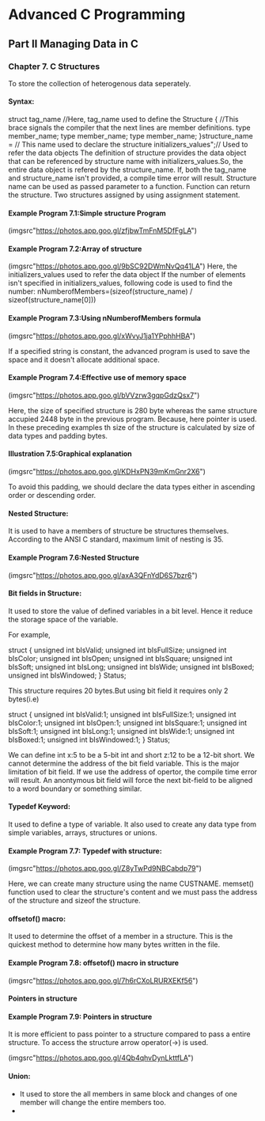 # Advanced C Programming

## Part II Managing Data in C 

### Chapter 7. C Structures

To store the collection of heterogenous data seperately.

#### Syntax:

struct tag_name //Here, tag_name used to define the Structure { //This brace signals the compiler that the next lines are member definitions.
    type member_name;
    type member_name;
    type member_name;
}structure_name = // This name used to declare the structure
 initializers_values";// Used to refer the data objects
The definition of structure provides the data object that can be referenced by structure name with initializers_values.So, the entire data object is refered by the structure_name.
If, both the tag_name and structure_name isn't provided, a compile time error will result. 
Structure name can be used as passed parameter to a function. Function can return the structure.
Two structures assigned by using assignment statement.

#### Example Program 7.1:Simple structure Program

(imgsrc"https://photos.app.goo.gl/zfjbwTmFnM5DfFgLA")

#### Example Program 7.2:Array of structure 

(imgsrc"https://photos.app.goo.gl/9bSC92DWmNvQq41LA")
Here, the initializers_values used to refer the data object
If the number of elements isn't specified in initializers_values, following code is used to find the number:
nNumberofMembers=(sizeof(structure_name) / sizeof(structure_name[0]))

#### Example Program 7.3:Using nNumberofMembers formula

(imgsrc"https://photos.app.goo.gl/xWvyJ1ja1YPphhHBA")

If a specified string is constant, the advanced program is used to save the space and it doesn't allocate additional space. 

#### Example Program 7.4:Effective use of memory space

(imgsrc"https://photos.app.goo.gl/bVVzrw3gqpGdzQsx7")

Here, the size of specified structure is 280 byte whereas the same structure accupied 2448 byte in the previous program. Because, here pointer is used. In these preceding examples th size of the structure is calculated by size of data types and padding bytes.

#### Illustration 7.5:Graphical explanation

(imgsrc"https://photos.app.goo.gl/KDHxPN39mKmGnr2X6")

To avoid this padding, we should declare the data types either in ascending order or descending order.

#### Nested Structure:

It is used to have a members of structure be structures themselves.
According to the ANSI C standard, maximum limit of nesting is 35.

#### Example Program 7.6:Nested Structure

(imgsrc"https://photos.app.goo.gl/axA3QFnYdD6S7bzr6")

#### Bit fields in Structure:

It used to store the value of defined variables in a bit level. Hence it reduce the storage space of the variable. 

For example,

struct {
unsigned int bIsValid;
unsigned int bIsFullSize;
unsigned int bIsColor;
unsigned int bIsOpen;
unsigned int bIsSquare;
unsigned int bIsSoft;
unsigned int bIsLong;
unsigned int bIsWide;
unsigned int bIsBoxed;
unsigned int bIsWindowed;
} Status;

This structure requires 20 bytes.But using bit field it requires only 2 bytes(i.e)

struct {
unsigned int bIsValid:1;
unsigned int bIsFullSize:1;
unsigned int bIsColor:1;
unsigned int bIsOpen:1;
unsigned int bIsSquare:1;
unsigned int bIsSoft:1;
unsigned int bIsLong:1;
unsigned int bIsWide:1;
unsigned int bIsBoxed:1;
unsigned int bIsWindowed:1;
} Status;

We can define int x:5 to be a 5-bit int and short z:12 to be a 12-bit short. We cannot determine the address of the bit field variable. This is the major limitation of bit field. If we use the address of opertor, the compile time error will result. An anontymous bit field will force the next bit-field to be aligned to a word boundary or something similar.

#### Typedef Keyword:

It used to define a type of variable. It also used to create any data type from simple variables, arrays, structures or unions.

#### Example Program 7.7: Typedef with structure:

(imgsrc"https://photos.app.goo.gl/Z8yTwPd9NBCabdp79")

Here, we can create many structure using the name CUSTNAME. memset() function used to clear the structure's content and we must pass the address of the structure and sizeof the structure.

#### offsetof() macro:

It used to determine the offset of a member in a structure.
This is the quickest method to determine how many bytes written in the file.

#### Example Program 7.8: offsetof() macro in structure

(imgsrc"https://photos.app.goo.gl/7h6rCXoLRURXEKf56")

#### Pointers in structure

#### Example Program 7.9: Pointers in structure

It is more efficient to pass pointer to a structure compared to pass a entire structure.
To access the structure arrow operator(->) is used.

(imgsrc"https://photos.app.goo.gl/4Qb4qhvDynLkttfLA")

#### Union:

* It used to store the all members in same block and changes of one member will change the entire members too.
* 